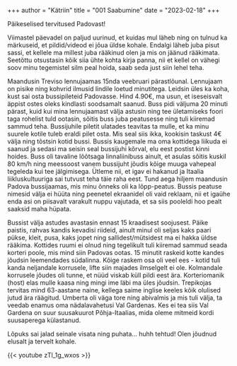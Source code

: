 +++
author = "Kätriin"
title = "001 Saabumine"
date = "2023-02-18"
+++

Päikeselised tervitused Padovast!

Viimastel päevadel on paljud uurinud, et kuidas mul läheb ning on tulnud ka märkuseid, et pildid/videod ei jõua üldse kohale. Endalgi läheb juba pisut sassi, et kellele ma millest juba rääkinud olen ja mis on jäänud rääkimata. Seetõttu otsustasin kõik siia ühte kohta kirja panna, nii et kellel on vähegi soov minu tegemistel silm peal hoida, saab seda just siin lehel teha. 

Maandusin Treviso lennujaamas 15nda veebruari pärastlõunal. Lennujaam on pisike ning kohvrid ilmusid lindile loetud minutitega. Leidsin üles ka koha, kust sai osta bussipileteid Padovasse. Hind 4.90€, ma usun, et iseseisvalt äppist ostes oleks kindlasti soodsamalt saanud. Buss pidi väljuma 20 minuti pärast, kuid kui mina lennujaamast välja astusin ning tee ületamiseks foori taga rohelist tuld ootasin, sõitis buss juba peatusesse ning tuli kiiremad sammud teha. Bussijuhile piletit ulatades teavitas ta mulle, et ka minu suurele kotile tuleb eraldi pilet osta. Mis seal siis ikka, kookisin taskust 4€ välja ning tõstsin kotid bussi. Bussis kaugemale ma oma kottidega liikuda ei saanud ja sedasi ma seisin seal bussijuhi kõrval, elu eest postist kinni hoides. Buss oli tavaline lõõtsaga linnaliinibuss ainult, et asulas sõitis kuskil 80 km/h ning meessoost vanem bussijuht jõudis kõige muuga vahepeal tegeleda kui tee jälgimisega. Ütleme nii, et igav ei hakanud ja Itaalia liikluskultuuriga sai tutvust teha täie raha eest. Tund aega hiljem maandusin Padova bussijaamas, mis minu õnneks oli ka lõpp-peatus. Bussis peatuse nimesid välja ei hüüta ning peenetel ekraanidel oli vaid reklaam, nii et igaühe enda asi on piisavalt varakult nuppu vajutada, et sa siis pooleldi hoo pealt saaksid maha hüpata.

Bussist välja astudes avastasin ennast 15 kraadisest soojusest. Päike paistis, rahvas kandis kevadisi riideid, ainult minul oli seljas kaks paari pükse, kleit, pusa, kaks jopet ning sallidest/mütsidest ma ei hakka üldse rääkima. Kottides ruumi ei olnud ning tegelikult tuli kiiremad sammud seada korteri poole, mis mind siin Padovas ootas. 15 minutit raskeid kotte kandes jõudsin leemendades südalinna. Kõige raskem osa oli veel ees - kotid tuli kanda neljandale korrusele, lifte siin majades ilmselgelt ei ole. Kolmandale korrusele jõudes oli tunne, et nüüd viskab küll pildi eest ära. Korteriomanik (host) elas mulle kaasa ning mingi ime läbi ma üles jõudsin. Trepikojas tervitas mind 63-aastane naine, kellega saime inglise keeles kõik olulised jutud ära räägitud. Umberta oli väga tore ning abivalmis ja mis tuli välja, ta veedab enamus oma nädalavahetusi Val Gardenas. Kes ei tea siis Val Gardena on suur suusakuurot Põhja-Itaalias, mida oleme mitmeid kordi suusaperega külastanud. 

Lõpuks sai jalad seinale visata ning puhata... huhh tehtud! Olen jõudnud elusalt ja tervelt kohale. 

{{< youtube zTl_1g_wxos >}}